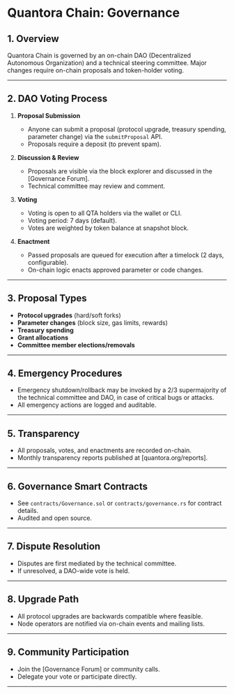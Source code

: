# Quantora Chain: Governance

## 1. Overview

Quantora Chain is governed by an on-chain DAO (Decentralized Autonomous Organization) and a technical steering committee. Major changes require on-chain proposals and token-holder voting.

---

## 2. DAO Voting Process

1. **Proposal Submission**
   - Anyone can submit a proposal (protocol upgrade, treasury spending, parameter change) via the `submitProposal` API.
   - Proposals require a deposit (to prevent spam).

2. **Discussion & Review**
   - Proposals are visible via the block explorer and discussed in the [Governance Forum].
   - Technical committee may review and comment.

3. **Voting**
   - Voting is open to all QTA holders via the wallet or CLI.
   - Voting period: 7 days (default).
   - Votes are weighted by token balance at snapshot block.

4. **Enactment**
   - Passed proposals are queued for execution after a timelock (2 days, configurable).
   - On-chain logic enacts approved parameter or code changes.

---

## 3. Proposal Types

- **Protocol upgrades** (hard/soft forks)
- **Parameter changes** (block size, gas limits, rewards)
- **Treasury spending**
- **Grant allocations**
- **Committee member elections/removals**

---

## 4. Emergency Procedures

- Emergency shutdown/rollback may be invoked by a 2/3 supermajority of the technical committee and DAO, in case of critical bugs or attacks.
- All emergency actions are logged and auditable.

---

## 5. Transparency

- All proposals, votes, and enactments are recorded on-chain.
- Monthly transparency reports published at [quantora.org/reports].

---

## 6. Governance Smart Contracts

- See `contracts/Governance.sol` or `contracts/governance.rs` for contract details.
- Audited and open source.

---

## 7. Dispute Resolution

- Disputes are first mediated by the technical committee.
- If unresolved, a DAO-wide vote is held.

---

## 8. Upgrade Path

- All protocol upgrades are backwards compatible where feasible.
- Node operators are notified via on-chain events and mailing lists.

---

## 9. Community Participation

- Join the [Governance Forum] or community calls.
- Delegate your vote or participate directly.

---